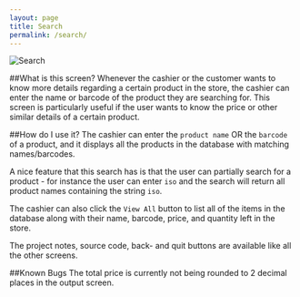 ```yaml
---
layout: page
title: Search
permalink: /search/
---
```

![Search](http://i.imgur.com/6XJWCAu.png)

##What is this screen?
Whenever the cashier or the customer wants to know more details regarding a certain product in the store, the cashier can enter the name or barcode of the product they are searching for. This screen is particularly useful if the user wants to know the price or other similar details of a certain product.  

##How do I use it?
The cashier can enter the `product name` OR the `barcode` of a product, and it displays all the products in the database with matching names/barcodes. 

A nice feature that this search has is that the user can partially search for a product - for instance the user can enter `iso` and the search will return all product names containing the string `iso`.

The cashier can also click the `View All` button to list all of the items in the database along with their name, barcode, price, and quantity left in the store. 

The project notes, source code, back- and quit buttons are available like all the other screens. 

##Known Bugs
The total price is currently not being rounded to 2 decimal places in the output screen. 